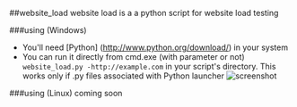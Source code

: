 ##website_load
website load is a a python script for website load testing

###using (Windows)
* You'll need [Python] (http://www.python.org/download/) in your system
* You can run it directly from cmd.exe (with parameter or not)
``` website_load.py -http://example.com``` 
in your script's directory. This works only if .py files associated with Python launcher
![screenshot](http://i.imgur.com/BEPavfm.png)


###using (Linux)
coming soon
